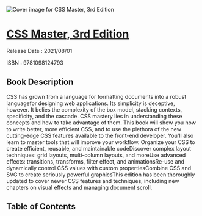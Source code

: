 ![Cover image for CSS Master, 3rd Edition](https://imgdetail.ebookreading.net/cover/cover/202109/EB9781098124793.jpg)

[CSS Master, 3rd Edition](https://ebookreading.net/view/book/CSS+Master%2C+3rd+Edition-EB9781098124793_1.html "CSS Master, 3rd Edition")
====================================================================================================================

Release Date : 2021/08/01

ISBN : 9781098124793

Book Description
-----------------

CSS has grown from a language for formatting documents into a robust languagefor designing web applications. Its simplicity is deceptive, however. It belies the complexity of the box model, stacking contexts, specificity, and the cascade. CSS mastery lies in understanding these concepts and how to take advantage of them.
This book will show you how to write better, more efficient CSS, and to use the plethora of the new cutting-edge CSS features available to the front-end developer. You'll also learn to master tools that will improve your workflow. 
Organize your CSS to create efficient, reusable, and maintainable codeDiscover complex layout techniques: grid layouts, multi-column layouts, and moreUse advanced effects: transitions, transforms, filter effect, and animationsRe-use and dynamically control CSS values with custom propertiesCombine CSS and SVG to create seriously powerful graphicsThis edition has been thoroughly updated to cover newer CSS features and techniques, including new chapters on visual effects and managing document scroll.


Table of Contents
-----------------

